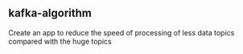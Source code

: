 ## kafka-algorithm
Create an app to reduce the speed of processing of less data topics compared with the huge topics
